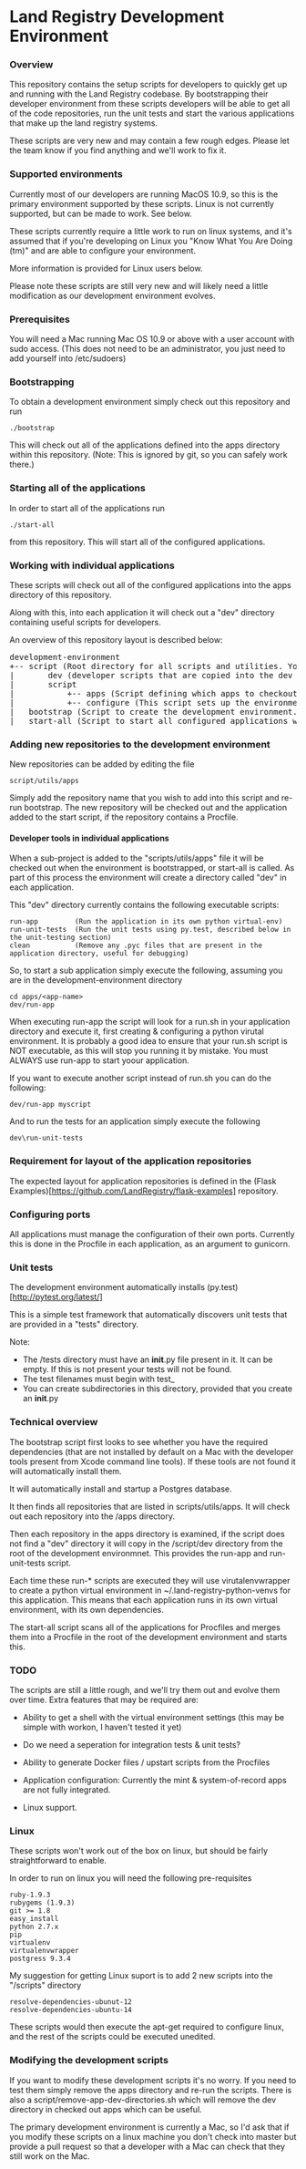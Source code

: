 Land Registry Development Environment
=================

### Overview

This repository contains the setup scripts for developers to quickly get up and running with the Land Registry codebase. By bootstrapping their developer environment from these scripts developers will be able to get all of the code repositories, run the unit tests and start the various applications that make up the land registry systems.

These scripts are very new and may contain a few rough edges. Please let the team know if you find anything and we'll work to fix it.

### Supported environments

Currently most of our developers are running MacOS 10.9, so this is the primary environment supported by these scripts. Linux is not currently supported, but can be made to work. See below.

These scripts currently require a little work to run on linux systems, and it's assumed that if you're developing on Linux you "Know What You Are Doing (tm)" and are able to configure your environment.

More information is provided for Linux users below.

Please note these scripts are still very new and will likely need a little modification as our development environment evolves.

### Prerequisites

You will need a Mac running Mac OS 10.9 or above with a user account with sudo access. (This does not need to be an administrator, you just need to add yourself into /etc/sudoers)

### Bootstrapping

To obtain a development environment simply check out this repository and run

```
./bootstrap
```

This will check out all of the applications defined into the apps directory within this repository. (Note: This is ignored by git, so you can safely work there.)

### Starting all of the applications

In order to start all of the applications run

```
./start-all
```

from this repository. This will start all of the configured applications.

### Working with individual applications

These scripts will check out all of the configured applications into the apps directory of this repository.

Along with this, into each application it will check out a "dev" directory containing useful scripts for developers.

An overview of this repository layout is described below:

<pre>
development-environment
+-- script (Root directory for all scripts and utilities. You shouldn't need to wory about these unless you are editng the deployment scripts)
|		dev (developer scripts that are copied into the dev directory of each application)
|       script
| 			+-- apps (Script defining which apps to checkout from the repository)
|           +-- configure (This script sets up the environment for each project and any global exports)
|   bootstrap (Script to create the development environment. This can be re-run as new repositories are added)
|   start-all (Script to start all configured applications with foreman)
</pre>

### Adding new repositories to the development environment

New repositories can be added by editing the file 

```
script/utils/apps
```

Simply add the repository name that you wish to add into this script and re-run bootstrap. The new repository will be checked out and the application added to the start script, if the repository contains a Procfile.

#### Developer tools in individual applications

When a sub-project is added to the "scripts/utils/apps" file it will be checked out when the environment is bootstrapped, or start-all is called. As part of this process the environment will create a directory called "dev" in each application.

This "dev" directory currently contains the following executable scripts:

```
run-app			(Run the application in its own python virtual-env)
run-unit-tests  (Run the unit tests using py.test, described below in the unit-testing section)
clean           (Remove any .pyc files that are present in the application directory, useful for debugging)
```

So, to start a sub application simply execute the following, assuming you are in the development-environment directory

```
cd apps/<app-name>
dev/run-app
```

When executing run-app the script will look for a run.sh in your application directory and execute it, first creating & configuring a python virutal environment. It is probably a good idea to ensure that your run.sh script is NOT executable, as this will stop you running it by mistake. You must ALWAYS use run-app to start yoour application.

If you want to execute another script instead of run.sh you can do the following:

```
dev/run-app myscript
```

And to run the tests for an application simply execute the following

```
dev\run-unit-tests
```

### Requirement for layout of the application repositories
The expected layout for application repositories is defined in the (Flask Examples)[https://github.com/LandRegistry/flask-examples] repository.

### Configuring ports
All applications must manage the configuration of their own ports. Currently this is done in the Procfile in each application, as an argument to gunicorn.

### Unit tests
The development environment automatically installs (py.test)[http://pytest.org/latest/]

This is a simple test framework that automatically discovers unit tests that are provided in a "tests" directory. 

Note:

  * The /tests directory must have an __init__.py file present in it. It can be empty. If this is not present your tests will not be found.
  * The test filenames must begin with test_
  * You can create subdirectories in this directory, provided that you create an __init__.py

### Technical overview

The bootstrap script first looks to see whether you have the required dependencies (that are not installed by default on a Mac with the developer tools present from Xcode command line tools). If these tools are not found it will automatically install them.

It will automatically install and startup a Postgres database.

It then finds all repositories that are listed in scripts/utils/apps. It will check out each repository into the /apps directory.

Then each repository in the apps directory is examined, if the script does not find a "dev" directory it will copy in the /script/dev directory from the root of the development environmnet. This provides the run-app and run-unit-tests script.

Each time these run-* scripts are executed they will use virutalenvwrapper to create a python virtual environment in ~/.land-registry-python-venvs for this application. This means that each application runs in its own virtual environment, with its own dependencies. 

The start-all script scans all of the applications for Procfiles and merges them into a Procfile in the root of the development environment and starts this.

### TODO
The scripts are still a little rough, and we'll try them out and evolve them over time. Extra features that may be required are:

* Ability to get a shell with the virtual environment settings (this may be simple with workon, I haven't tested it yet)

* Do we need a seperation for integration tests & unit tests?

* Ability to generate Docker files / upstart scripts from the Procfiles

* Application configuration: Currently the mint & system-of-record apps are not fully integrated.

* Linux support.

### Linux

These scripts won't work out of the box on linux, but should be fairly straightforward to enable.

In order to run on linux you will need the following pre-requisites

```
ruby-1.9.3 
rubygems (1.9.3)
git >= 1.8
easy_install
python 2.7.x
pip
virtualenv
virtualenvwrapper
postgress 9.3.4
```

My suggestion for getting Linux suport is to add 2 new scripts into the "/scripts" directory

```
resolve-dependencies-ubunut-12
resolve-dependencies-ubuntu-14
```

These scripts would then execute the apt-get required to configure linux, and the rest of the scripts could be executed unedited.

### Modifying the development scripts

If you want to modify these development scripts it's no worry. If you need to test them simply remove the apps directory and re-run the scripts. There is also a script/remove-app-dev-directories.sh which will remove the dev directory in checked out apps which can be useful.

The primary development environment is currently a Mac, so I'd ask that if you modify these scripts on a linux machine you don't check into master but provide a pull request so that a developer with a Mac can check that they still work on the Mac.








